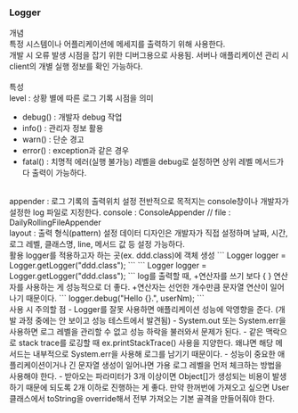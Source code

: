 ### Logger
개념   
특정 시스템이나 어플리케이션에 메세지를 출력하기 위해 사용한다.   
개발 시 오류 발생 시점을 잡기 위한 디버그용으로 사용됨. 서버나 애플리케이션 관리 시 client의 개별 실행 정보를 확인 가능하다.   
<br>
특성   
level : 상황 별에 따른 로그 기록 시점을 의미   
- debug() : 개발자 debug 작업
- info() : 관리자 정보 활용
- warn() : 단순 경고
- error() : exception과 같은 경우
- fatal() : 치명적 에러(실행 불가능)
레벨을 debug로 설정하면 상위 레벨 메서드가 다 출력이 가능하다.   
<br>
appender : 로그 기록의 출력위치 설정   
전반적으로 목적지는 console창이나 개발자가 설정한 log 파일로 지정한다.   
console : ConsoleAppender // file : DailyRollingFileAppender   
<br>
layout : 출력 형식(pattern) 설정   
데이터 디자인은 개발자가 직접 설정하며 날짜, 시간, 로그 레벨, 클래스명, line, 메서드 값 등 설정 가능하다.
<br>
활용   
logger를 적용하고자 하는 곳(ex. ddd.class)에 객체 생성   
```
Logger logger = Logger.getLogger("ddd.class");
```
```
Logger logger = Logger.getLogger("ddd.class");
```
log를 출력할 때, +연산자를 쓰기 보다 { } 연산자를 사용하는 게 성능적으로 더 좋다.    
+연산자는 선언한 개수만큼 문자열 연산이 일어나기 때문이다.   
```
logger.debug("Hello {}.", userNm);
```
<br>
사용 시 주의할 점   
- Logger를 잘못 사용하면 애플리케이션 성능에 악영향을 준다. (개발 과정 중에는 안 보이고 성능 테스트에서 발견됨)
- System.out 또는 System.err을 사용하면 로그 레벨을 관리할 수 없고 성능 하락을 불러와서 문제가 된다.
- 같은 맥락으로 stack trace를 로깅할 때 ex.printStackTrace() 사용을 지양한다. 왜냐면 해당 메서드는 내부적으로 System.err을 사용해 로그를 남기기 때문이다.
- 성능이 중요한 애플리케이션이거나 긴 문자열 생성이 일어나면 가용 로그 레벨을 먼저 체크하는 방법을 사용해야 한다.
- 받아오는 파라미터가 3개 이상이면 Object[]가 생성되는 비용이 발생하기 때문에 되도록 2개 이하로 진행하는 게 좋다.  
만약 한꺼번에 가져오고 싶으면 User 클래스에서 toString을 override해서 전부 가져오는 기본 골격을 만들어줘야 한다.
